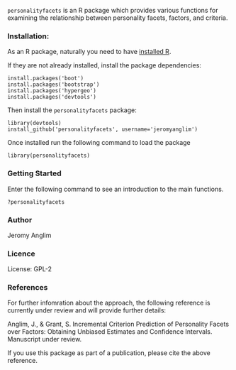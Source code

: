 `personalityfacets` is an R package which provides various functions for examining the relationship between personality facets, factors, and criteria.

### Installation:
As an R package, naturally you need to have [installed R](http://www.r-project.org/).

If they are not already installed, install the package dependencies:

    install.packages('boot')
    install.packages('bootstrap')
    install.packages('hypergeo')
    install.packages('devtools')

Then install the `personalityfacets` package:

    library(devtools)
    install_github('personalityfacets', username='jeromyanglim')

Once installed run the following command to load the package

    library(personalityfacets)

### Getting Started
Enter the following command to see an introduction to the main functions.

    ?personalityfacets

### Author
Jeromy Anglim

### Licence
License: GPL-2

### References
For further infomration about the approach, the following reference is currently under review and will provide further details:

Anglim, J., & Grant, S. Incremental Criterion Prediction of Personality Facets over Factors: Obtaining Unbiased Estimates and Confidence Intervals. Manuscript under review.

If you use this package as part of a publication, please cite the above reference.

